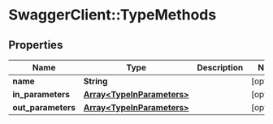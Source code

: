 # SwaggerClient::TypeMethods

## Properties
Name | Type | Description | Notes
------------ | ------------- | ------------- | -------------
**name** | **String** |  | [optional] 
**in_parameters** | [**Array&lt;TypeInParameters&gt;**](TypeInParameters.md) |  | [optional] 
**out_parameters** | [**Array&lt;TypeInParameters&gt;**](TypeInParameters.md) |  | [optional] 

